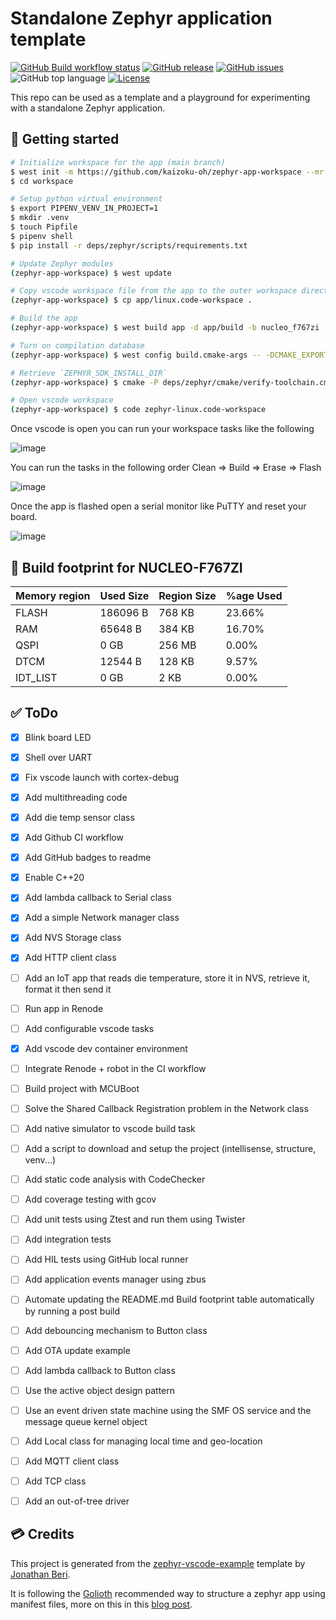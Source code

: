 # Standalone Zephyr application template

[![GitHub Build workflow status](https://github.com/kaizoku-oh/zephyr-app-workspace/workflows/Build/badge.svg)](https://github.com/kaizoku-oh/zephyr-app-workspace/actions/workflows/build.yaml)
[![GitHub release](https://img.shields.io/github/v/release/kaizoku-oh/zephyr-app-workspace)](https://github.com/kaizoku-oh/zephyr-app-workspace/releases)
[![GitHub issues](https://img.shields.io/github/issues/kaizoku-oh/zephyr-app-workspace)](https://github.com/kaizoku-oh/zephyr-app-workspace/issues)
![GitHub top language](https://img.shields.io/github/languages/top/kaizoku-oh/zephyr-app-workspace)
[![License](https://img.shields.io/github/license/kaizoku-oh/zephyr-app-workspace)](https://github.com/kaizoku-oh/zephyr-app-workspace/blob/main/LICENSE)

This repo can be used as a template and a playground for experimenting with a standalone Zephyr application.

## 🚀 Getting started

```bash
# Initialize workspace for the app (main branch)
$ west init -m https://github.com/kaizoku-oh/zephyr-app-workspace --mr main workspace
$ cd workspace

# Setup python virtual environment
$ export PIPENV_VENV_IN_PROJECT=1
$ mkdir .venv
$ touch Pipfile
$ pipenv shell
$ pip install -r deps/zephyr/scripts/requirements.txt

# Update Zephyr modules
(zephyr-app-workspace) $ west update

# Copy vscode workspace file from the app to the outer workspace directory
(zephyr-app-workspace) $ cp app/linux.code-workspace .

# Build the app
(zephyr-app-workspace) $ west build app -d app/build -b nucleo_f767zi

# Turn on compilation database
(zephyr-app-workspace) $ west config build.cmake-args -- -DCMAKE_EXPORT_COMPILE_COMMANDS=ON

# Retrieve `ZEPHYR_SDK_INSTALL_DIR`
(zephyr-app-workspace) $ cmake -P deps/zephyr/cmake/verify-toolchain.cmake

# Open vscode workspace
(zephyr-app-workspace) $ code zephyr-linux.code-workspace
```
Once vscode is open you can run your workspace tasks like the following

![image](https://github.com/kaizoku-oh/zephyr-app-workspace/assets/22129291/b1eca6ce-78d9-469e-8675-fe2e84a79f1e)

You can run the tasks in the following order Clean => Build => Erase => Flash

![image](https://github.com/kaizoku-oh/zephyr-app-workspace/assets/22129291/08cda574-0ea5-4c34-8598-d53e3c5c96de)

Once the app is flashed open a serial monitor like PuTTY and reset your board.

![image](https://github.com/kaizoku-oh/zephyr-app-workspace/assets/22129291/d1f073a3-197b-40f9-8e73-649a705cd287)

## 🔨 Build footprint for NUCLEO-F767ZI

| Memory region | Used Size   | Region Size | %age Used   |
| ------------- | ----------- | ----------- | ----------- |
| FLASH         | 186096 B    | 768 KB      | 23.66%      |
| RAM           | 65648  B    | 384 KB      | 16.70%      |
| QSPI          | 0     GB    | 256 MB      | 0.00%       |
| DTCM          | 12544  B    | 128 KB      | 9.57%       |
| IDT_LIST      | 0     GB    | 2   KB      | 0.00%       |

## ✅ ToDo

- [x] Blink board LED

- [x] Shell over UART

- [x] Fix vscode launch with cortex-debug

- [x] Add multithreading code

- [x] Add die temp sensor class

- [x] Add Github CI workflow

- [x] Add GitHub badges to readme

- [x] Enable C++20

- [x] Add lambda callback to Serial class

- [x] Add a simple Network manager class

- [x] Add NVS Storage class

- [x] Add HTTP client class

- [ ] Add an IoT app that reads die temperature, store it in NVS, retrieve it, format it then send it

- [ ] Run app in Renode

- [ ] Add configurable vscode tasks

- [x] Add vscode dev container environment

- [ ] Integrate Renode + robot in the CI workflow

- [ ] Build project with MCUBoot

- [ ] Solve the Shared Callback Registration problem in the Network class

- [ ] Add native simulator to vscode build task

- [ ] Add a script to download and setup the project (intellisense, structure, venv...)

- [ ] Add static code analysis with CodeChecker

- [ ] Add coverage testing with gcov

- [ ] Add unit tests using Ztest and run them using Twister

- [ ] Add integration tests

- [ ] Add HIL tests using GitHub local runner

- [ ] Add application events manager using zbus

- [ ] Automate updating the README.md Build footprint table automatically by running a post build

- [ ] Add debouncing mechanism to Button class

- [ ] Add OTA update example

- [ ] Add lambda callback to Button class

- [ ] Use the active object design pattern

- [ ] Use an event driven state machine using the SMF OS service and the message queue kernel object

- [ ] Add Local class for managing local time and geo-location

- [ ] Add MQTT client class

- [ ] Add TCP class

- [ ] Add an out-of-tree driver

## 💳 Credits
This project is generated from the [zephyr-vscode-example](https://github.com/beriberikix/zephyr-vscode-example) template by [Jonathan Beri](https://github.com/beriberikix).

It is following the [Golioth](https://github.com/golioth) recommended way to structure a zephyr app using manifest files, more on this in this [blog post](https://blog.golioth.io/improving-zephyr-project-structure-with-manifest-files/).
